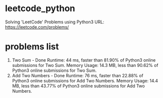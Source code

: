 # leetcode_python
Solving 'LeetCode' Problems using Python3
URL: https://leetcode.com/problems/

# problems list
1. Two Sum - Done
Runtime: 44 ms, faster than 81.90% of Python3 online submissions for Two Sum.
Memory Usage: 14.3 MB, less than 90.62% of Python3 online submissions for Two Sum.
2. Add Two Numbers - Done
Runtime: 76 ms, faster than 22.88% of Python3 online submissions for Add Two Numbers.
Memory Usage: 14.4 MB, less than 43.77% of Python3 online submissions for Add Two Numbers.
